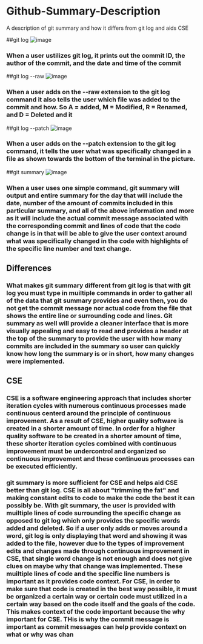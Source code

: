 # Github-Summary-Description
A description of git summary and how it differs from git log and aids CSE




##git log
![image](https://user-images.githubusercontent.com/46755902/141370148-2b275b3a-ae84-4e48-b56c-76f2c685929a.png)
### When a user ustilizes git log, it prints out the commit ID, the author of the commit, and the date and time of the commit




##git log --raw
![image](https://user-images.githubusercontent.com/46755902/141370209-41c4e5b1-52d4-4647-9cab-59fc93504655.png)
### When a user adds on the --raw extension to the git log command it also tells the user which file was added to the commit and how. So A = added, M = Modified, R = Renamed, and D = Deleted and it




##git log --patch
![image](https://user-images.githubusercontent.com/46755902/141370248-7f2a3fd8-e506-4eb0-82e7-1fbee4d7aad5.png)
### When a user adds on the --patch extension to the git log command, it tells the user what was specifically changed in a file as shown towards the bottom of the terminal in the picture.




##git summary
![image](https://user-images.githubusercontent.com/46755902/141372675-d67c2bb3-80be-4d1a-864d-c8405b4e8481.png)
### When a user uses one simple command, git summary will output and entire summary for the day that will include the date, number of the amount of commits included in this particular summary, and all of the above information and more as it will include the actual commit message associated with the corresponding commit and lines of code that the code change is in that will be able to give the user context around what was specifically changed in the code with highlights of the specific line number and text change. 



## Differences

### What makes git summary different from git log is that with git log you must type in muiltiple commands in order to gather all of the data that git summary provides and even then, you do not get the commit message nor actual code from the file that shows the entire line or surrounding code and lines. Git summary as well will provide a cleaner interface that is more visually appealing and easy to read and provides a header at the top of the summary to provide the user with how many commits are included in the summary so user can quickly know how long the summary is or in short, how many changes were implemented.

## CSE 

### CSE is a software engineering approach that includes shorter iteration cycles with numerous continuous processes made continuous centerd around the principle of continuous improvement. As a result of CSE, higher quality software is created in a shorter amount of time. In order for a higher quality software to be created in a shorter amount of time, these shorter iteration cycles combined with continuous improvement must be undercontrol and organized so continuous improvement and these continuous processes can be executed efficiently. 

### git summary is more sufficient for CSE and helps aid CSE better than git log. CSE is all about "trimming the fat" and making constant edits to code to make the code the best it can possibly be. With git summary, the user is provided with muiltiple lines of code surrounding the specific change as opposed to git log which only provides the specific words added and deleted. So if a user only adds or moves around a word, git log is only displaying that word and showing it was added to the file, however due to the types of improvement edits and changes made through continuous improvement in CSE, that single word change is not enough and does not give clues on maybe why that change was implemented. These muiltiple lines of code and the specific line numbers is important as it provides code context. For CSE, in order to make sure that code is created in the best way possible, it must be organized a certain way or certain code must utilized in a certain way based on the code itself and the goals of the code. This makes context of the code important because the why important for CSE. THis is why the commit message is important as commit messages can help provide context on what or why was chan 



